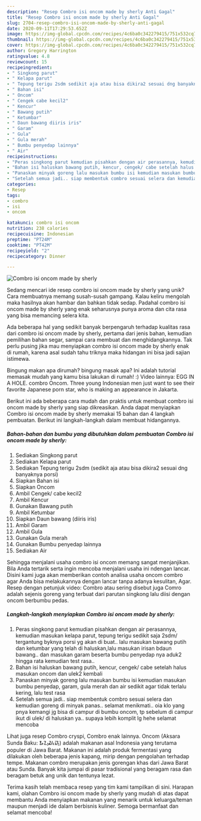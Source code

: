 ```yaml
---
description: "Resep Combro isi oncom made by sherly Anti Gagal"
title: "Resep Combro isi oncom made by sherly Anti Gagal"
slug: 2704-resep-combro-isi-oncom-made-by-sherly-anti-gagal
date: 2020-09-11T17:29:53.652Z
image: https://img-global.cpcdn.com/recipes/4c6ba0c342279415/751x532cq70/combro-isi-oncom-made-by-sherly-foto-resep-utama.jpg
thumbnail: https://img-global.cpcdn.com/recipes/4c6ba0c342279415/751x532cq70/combro-isi-oncom-made-by-sherly-foto-resep-utama.jpg
cover: https://img-global.cpcdn.com/recipes/4c6ba0c342279415/751x532cq70/combro-isi-oncom-made-by-sherly-foto-resep-utama.jpg
author: Gregory Harrington
ratingvalue: 4.8
reviewcount: 15
recipeingredient:
- " Singkong parut"
- " Kelapa parut"
- " Tepung terigu 2sdm sedikit aja atau bisa dikira2 sesuai dng banyaknya porsi"
- " Bahan isi"
- " Oncom"
- " Cengek cabe kecil2"
- " Kencur"
- " Bawang putih"
- " Ketumbar"
- " Daun bawang diiris iris"
- " Garam"
- " Gula"
- " Gula merah"
- " Bumbu penyedap lainnya"
- " Air"
recipeinstructions:
- "Peras singkong parut kemudian pisahkan dengan air perasannya, kemudian masukan kelapa parut, tepung terigu sedikit saja 2sdm/ tergantung byknya porsi yg akan di buat.. lalu masukan bawang putih dan ketumbar yang telah di haluskan,lalu masukan irisan bdaun bawang.. dan masukan garam beserta bumbu penyedap nya aduk2 hingga rata kemudian test rasa.."
- "Bahan isi haluskan bawang putih, kencur, cengek/ cabe setelah halus masukan oncom dan ulek2 kembali"
- "Panaskan minyak goreng lalu masukan bumbu isi kemudian masukan bumbu penyedap, garam, gula merah dan air sedikit agar tidak terlalu kering, lalu test rasa"
- "Setelah semua jadi.. siap membentuk combro sesuai selera dan kemudian goreng di minyak panas.. selamat menikmati.. oia klo yang pnya kemangi jg bisa di campur di bumbu oncom, tp sebelum di campur ikut di ulek/ di haluskan ya.. supaya lebih komplit lg hehe selamat mencoba"
categories:
- Resep
tags:
- combro
- isi
- oncom

katakunci: combro isi oncom 
nutrition: 238 calories
recipecuisine: Indonesian
preptime: "PT24M"
cooktime: "PT42M"
recipeyield: "2"
recipecategory: Dinner

---
```



![Combro isi oncom made by sherly](https://img-global.cpcdn.com/recipes/4c6ba0c342279415/751x532cq70/combro-isi-oncom-made-by-sherly-foto-resep-utama.jpg)

Sedang mencari ide resep combro isi oncom made by sherly yang unik? Cara membuatnya memang susah-susah gampang. Kalau keliru mengolah maka hasilnya akan hambar dan bahkan tidak sedap. Padahal combro isi oncom made by sherly yang enak seharusnya punya aroma dan cita rasa yang bisa memancing selera kita.

Ada beberapa hal yang sedikit banyak berpengaruh terhadap kualitas rasa dari combro isi oncom made by sherly, pertama dari jenis bahan, kemudian pemilihan bahan segar, sampai cara membuat dan menghidangkannya. Tak perlu pusing jika mau menyiapkan combro isi oncom made by sherly enak di rumah, karena asal sudah tahu triknya maka hidangan ini bisa jadi sajian istimewa.

Bingung makan apa dirumah? bingung masak apa? Ini adalah tutorial memasak mudah yang kamu bisa lakukan di rumah! :) Video lainnya: EGG IN A HOLE. combro Oncom. Three young Indonesian men just want to see their favorite Japanese porn star, who is making an appearance in Jakarta.


Berikut ini ada beberapa cara mudah dan praktis untuk membuat combro isi oncom made by sherly yang siap dikreasikan. Anda dapat menyiapkan Combro isi oncom made by sherly memakai 15 bahan dan 4 langkah pembuatan. Berikut ini langkah-langkah dalam membuat hidangannya.

<!--inarticleads1-->

##### Bahan-bahan dan bumbu yang dibutuhkan dalam pembuatan Combro isi oncom made by sherly:

1. Sediakan  Singkong parut
1. Sediakan  Kelapa parut
1. Sediakan  Tepung terigu 2sdm (sedikit aja atau bisa dikira2 sesuai dng banyaknya porsi)
1. Siapkan  Bahan isi
1. Siapkan  Oncom
1. Ambil  Cengek/ cabe kecil2
1. Ambil  Kencur
1. Gunakan  Bawang putih
1. Ambil  Ketumbar
1. Siapkan  Daun bawang (diiris iris)
1. Ambil  Garam
1. Ambil  Gula
1. Gunakan  Gula merah
1. Gunakan  Bumbu penyedap lainnya
1. Sediakan  Air


Sehingga menjalani usaha combro isi oncom memang sangat menjanjikan. Bila Anda tertarik serta ingin mencoba menjalani usaha ini ndengan lancar. Disini kami juga akan memberikan contoh analisa usaha oncom combro agar Anda bisa melakukannya dengan lancar tanpa adanya kesulitan, Agar. Resep dengan petunjuk video: Combro atau sering disebut juga Comro adalah sejenis goreng yang terbuat dari parutan singkong lalu diisi dengan oncom berbumbu pedas. 

<!--inarticleads2-->

##### Langkah-langkah menyiapkan Combro isi oncom made by sherly:

1. Peras singkong parut kemudian pisahkan dengan air perasannya, kemudian masukan kelapa parut, tepung terigu sedikit saja 2sdm/ tergantung byknya porsi yg akan di buat.. lalu masukan bawang putih dan ketumbar yang telah di haluskan,lalu masukan irisan bdaun bawang.. dan masukan garam beserta bumbu penyedap nya aduk2 hingga rata kemudian test rasa..
1. Bahan isi haluskan bawang putih, kencur, cengek/ cabe setelah halus masukan oncom dan ulek2 kembali
1. Panaskan minyak goreng lalu masukan bumbu isi kemudian masukan bumbu penyedap, garam, gula merah dan air sedikit agar tidak terlalu kering, lalu test rasa
1. Setelah semua jadi.. siap membentuk combro sesuai selera dan kemudian goreng di minyak panas.. selamat menikmati.. oia klo yang pnya kemangi jg bisa di campur di bumbu oncom, tp sebelum di campur ikut di ulek/ di haluskan ya.. supaya lebih komplit lg hehe selamat mencoba


Lihat juga resep Combro cryspi, Combro enak lainnya. Oncom (Aksara Sunda Baku: ᮇᮔ᮪ᮎᮧᮙ᮪) adalah makanan asal Indonesia yang terutama populer di Jawa Barat. Makanan ini adalah produk fermentasi yang dilakukan oleh beberapa jenis kapang, mirip dengan pengolahan terhadap tempe. Makanan combro merupakan jenis gorengan khas dari Jawa Barat atau Sunda. Banyak kita jumpai di pasar tradisional yang beragam rasa dan beragam betuk ang unik dan tentunya lezat. 

Terima kasih telah membaca resep yang tim kami tampilkan di sini. Harapan kami, olahan Combro isi oncom made by sherly yang mudah di atas dapat membantu Anda menyiapkan makanan yang menarik untuk keluarga/teman maupun menjadi ide dalam berbisnis kuliner. Semoga bermanfaat dan selamat mencoba!
